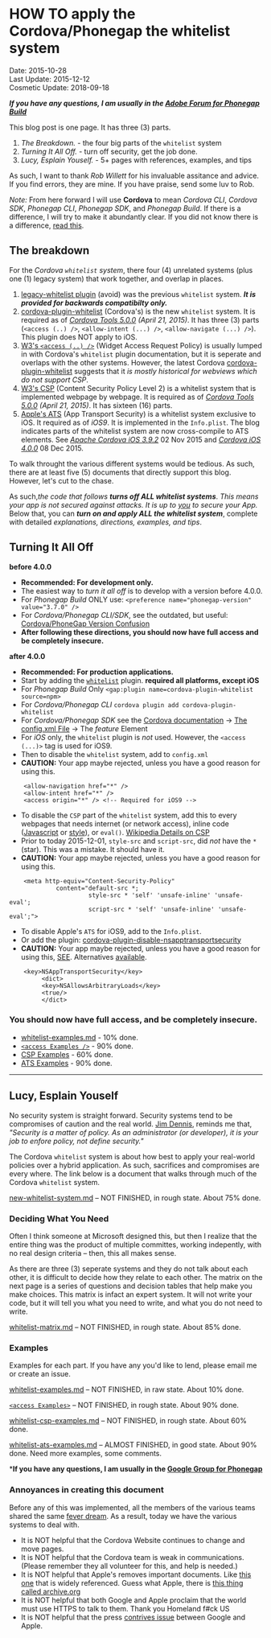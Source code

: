 # HOW TO apply the Cordova/Phonegap the whitelist system #
Date: 2015-10-28<br>
Last Update: 2015-12-12<br>
Cosmetic Update: 2018-09-18

***If you have any questions, I am usually in the [Adobe Forum for Phonegap Build](https://forums.adobe.com/community/phonegap/build#)***

This blog post is one page. It has three (3) parts.

1. *The Breakdown.* - the four big parts of the `whitelist` system
2. *Turning It All Off.* - turn off security, get the job done.
3. *Lucy, Esplain Youself.* - 5+ pages with references, examples, and  tips

As such, I want to thank *Rob Willett* for his invaluable assitance and advice. If you find errors, they are mine. If you have praise, send some luv to Rob.

*Note:* From here forward I will use **Cordova** to mean *Cordova CLI*, *Cordova SDK*, *Phonegap CLI*, *Phonegap SDK*, and *Phonegap Build*. If there is a difference, I will try to make it abundantly clear. If you did not know there is a difference, [read this](https://github.com/jessemonroy650/top-phonegap-mistakes/blob/master/new-to-Phonegap.md#001).

## The breakdown ##

For the *Cordova `whitelist` system*, there four (4) unrelated systems (plus one (1) legacy system) that work together, and overlap in places.

1. [legacy-whitelist plugin](https://www.npmjs.com/package/cordova-plugin-legacy-whitelist) (avoid) was the previous `whitelist` system. ***It is provided for backwards compatibilty only.***
2. [cordova-plugin-whitelist](https://github.com/apache/cordova-plugin-whitelist) (Cordova's) is the new `whitelist` system. It is required as of *[Cordova Tools 5.0.0](http://cordova.apache.org/news/2015/04/21/tools-release.html) (April 21, 2015)*. It has three (3) parts (`<access (..) />`, `<allow-intent (...) />`, `<allow-navigate (...) />`). This plugin does NOT apply to iOS.
3. [W3's `<access (..) />`](http://www.w3.org/TR/widgets-access/) (Widget Access Request Policy) is usually lumped in with Cordova's `whitelist` plugin documentation, but it is seperate and overlaps with the other systems. However, the latest Cordova [cordova-plugin-whitelist](https://github.com/apache/cordova-plugin-whitelist) suggests that it *is mostly historical for webviews which do not support CSP*.
4. [W3's CSP](http://www.w3.org/TR/CSP2/) (Content Security Policy Level 2) is a whitelist system that is implemented webpage by webpage. It is required as of *[Cordova Tools 5.0.0](http://cordova.apache.org/news/2015/04/21/tools-release.html) (April 21, 2015)*. It has sixteen (16) parts. 
5. [Apple's ATS](https://web.archive.org/web/20150905111538/https://developer.apple.com/library/prerelease/ios/technotes/App-Transport-Security-Technote/) (App Transport Security)  is a whitelist system exclusive to iOS. It required as of *iOS9*. It is implemented in the `Info.plist`. The blog indicates parts of the whitelist system are now cross-compile to ATS elements. See [*Apache Cordova iOS 3.9.2*](https://cordova.apache.org/announcements/2015/11/02/cordova-ios-3.9.2.html) 02 Nov 2015 and [*Cordova iOS 4.0.0*](https://cordova.apache.org/announcements/2015/12/08/cordova-ios-4.0.0.html) 08 Dec 2015.

To walk throught the various different systems would be tedious. As such, there are at least five (5) documents that directly support this blog. However, let's cut to the chase.

As such,*the code that follows* ***turns off ALL whitelist systems***. *This means your app is not secured against attacks. It is up to <u>you</u> to secure your App.*    Below that, you can ***turn on and apply ALL the whitelist system***, complete with detailed *explanations, directions, examples, and tips*.

## Turning It All Off ##

**before 4.0.0**
- **Recommended: For development only.**
- The easiest way to *turn it all off* is to develop with a version before 4.0.0.
- For *Phonegap Build* ONLY use: `<preference name="phonegap-version" value="3.7.0" />` 
- For *Cordova/Phonegap CLI/SDK*, see the outdated, but useful: [Cordova/PhoneGap  Version Confusion](http://devgirl.org/2014/11/07/cordovaphonegap-version-confusion/) 
- **After following these directions, you should now have full access and be completely insecure.**

**after 4.0.0**
- **Recommended: For production applications.**
- Start by adding the [`whitelist`](https://www.npmjs.com/package/cordova-plugin-whitelist) plugin. **required all platforms, except iOS**
-  For *Phonegap Build* Only `<gap:plugin name=cordova-plugin-whitelist source=npm>`
-  For *Cordova/Phonegap CLI* `cordova plugin add cordova-plugin-whitelist`
-  For *Cordova/Phonegap SDK* see the [Cordova documentation](http://cordova.apache.org/docs/en/latest/guide/overview/) -> [The config.xml File](http://cordova.apache.org/docs/en/5.4.0/config_ref/index.html) -> The *feature* Element
-  For *iOS* only, the `whitelist` plugin is *not* used. However, the `<access (...)>` tag is used for iOS9.
- Then to disable the `whitelist` system, add to `config.xml`
- **CAUTION:** Your app maybe rejected, unless you have a good reason for using this.
```
    <allow-navigation href="*" />
    <allow-intent href="*" />
    <access origin="*" /> <!-- Required for iOS9 -->
```

- To disable the `CSP` part of the `whitelist` system, add this to every webpages that needs internet (or network access), inline code ([Javascript](http://www.quirksmode.org/js/events_early.html) 
or [style](http://matthewjamestaylor.com/blog/adding-css-to-html-with-link-embed-inline-and-import)), or `eval()`. [Wikipedia Details on CSP](https://en.wikipedia.org/wiki/Content_Security_Policy#Mode_of_operation)
- Prior to today 2015-12-01, `style-src` and `script-src`, did *not* have the `*` (star). This was a mistake. It should have it.
- **CAUTION:** Your app maybe rejected, unless you have a good reason for using this.
```
    <meta http-equiv="Content-Security-Policy" 
             content="default-src *; 
                      style-src * 'self' 'unsafe-inline' 'unsafe-eval'; 
                      script-src * 'self' 'unsafe-inline' 'unsafe-eval';">
```

- To disable Apple's `ATS` for iOS9, add to the `Info.plist`.
- Or add the plugin: [cordova-plugin-disable-nsapptransportsecurity](whitelist-ats-examples.md#usefularticles)
- **CAUTION:** Your app maybe rejected, unless you have a good reason for using this, [SEE](whitelist-ats-examples.md#appRejected). Alternatives [available](whitelist-ats-examples.md).
```
    <key>NSAppTransportSecurity</key>
         <dict>
         <key>NSAllowsArbitraryLoads</key>
         <true/>
         </dict>
```
### You should now have full access, and be completely insecure. ###

- [whitelist-examples.md](whitelist-examples.md) - 10% done.
- [`<access Examples />`](whitelist-access-examples.md) - 90% done.
- [CSP Examples](whitelist-csp-examples.md) - 60% done.
- [ATS Examples](whitelist-ats-examples.md) - 90% done.

----

## Lucy, Esplain Youself ##

No security system is straight forward. Security systems tend to be compromises of caution and the real world. [Jim Dennis](https://en.wikipedia.org/wiki/Linux_Gazette), reminds me that, *"Security is a matter of policy. As an administrator (or developer), it is your job to enfore policy, not define security."*

The Cordova `whitelist` system is about how best to apply your real-world policies over a hybrid application. As such, sacrifices and compromises are every where. The link below is a document that walks through much of the Cordova `whitelist` system.

[new-whitelist-system.md](new-whitelist-system.md) &ndash; NOT FINISHED, in rough state. About 75% done.

### Deciding What You Need ###

Often I think someone at Microsoft designed this, but then I realize that the entire thing was the product of multiple committes, working indepently, with no real design criteria &ndash; then, this all makes sense.

As there are three (3) seperate systems and they do not talk about each other, it is difficult to decide how they relate to each other. The matrix on the next page is a series of questions and decision tables that help make you make choices. This matrix is infact an expert system. It will not write your code, but it will tell you what you need to write, and what you do not need to write.

[whitelist-matrix.md](whitelist-matrix.md) &ndash; NOT FINISHED, in rough state. About 85% done.

### Examples ###

Examples for each part. If you have any you'd like to lend, please email me or create an issue.

[whitelist-examples.md](whitelist-examples.md) &ndash; NOT FINISHED, in raw state. About 10% done.

[`<access Examples>`](whitelist-access-examples.md) &ndash; NOT FINISHED, in rough state. About 90% done.

[whitelist-csp-examples.md](whitelist-csp-examples.md) &ndash; NOT FINISHED, in rough state. About 60% done.

[whitelist-ats-examples.md](whitelist-ats-examples.md) &ndash; ALMOST FINISHED, in good state. About 90% done. Need more examples, some comments.


***If you have any questions, I am usually in the [Google Group for Phonegap](https://groups.google.com/forum/#!forum/phonegap)**


### <a name=annoyances>Annoyances in creating this document</a> ###

Before any of this was implemented, all the members of the various teams shared the same [fever dream](https://answers.yahoo.com/question/index?qid=20080201212121AA2xedD). As a result, today we have the various systems to deal with.

- It is NOT helpful that the Cordova Website continues to change and move pages.
- It is NOT helpful that the Cordova team is weak in communications. (Please remember they all volunteer for this, and help is needed.)
- It is NOT helpful that Apple's removes important documents. Like [this one](https://developer.apple.com/library/prerelease/ios/technotes/App-Transport-Security-Technote/index.html#//apple_ref/doc/uid/TP40016240) that is widely referenced. Guess what Apple, there is [this thing called archive.org](https://web.archive.org/web/20150905111538/https://developer.apple.com/library/prerelease/ios/technotes/App-Transport-Security-Technote/)
- It is NOT helpful that both Google and Apple proclaim that the world must use HTTPS to talk to them. Thank you Homeland f#ck US
- It is NOT helpful that the press [contrives issue](http://recode.net/2015/08/27/google-tells-developers-how-to-get-around-apples-new-security-rules-so-they-can-keep-selling-ads/) between Google and Apple.


